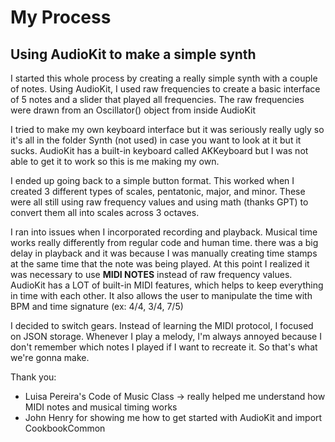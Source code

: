 #  My Process

## Using AudioKit to make a simple synth
I started this whole process by creating a really simple synth with a couple of notes. Using AudioKit, I used raw frequencies to create a basic interface of 5 notes and a slider that played all frequencies. The raw frequencies were drawn from an Oscillator() object from inside AudioKit

I tried to make my own keyboard interface but it was seriously really ugly so it's all in the folder Synth (not used) in case you want to look at it but it sucks. AudioKit has a built-in keyboard called AKKeyboard but I was not able to get it to work so this is me making my own.

I ended up going back to a simple button format. This worked when I created 3 different types of scales, pentatonic, major, and minor. These were all still using raw frequency values and using math (thanks GPT) to convert them all into scales across 3 octaves.

I ran into issues when I incorporated recording and playback. Musical time works really differently from regular code and human time. there was a big delay in playback and it was because I was manually creating time stamps at the same time that the note was being played. At this point I realized it was necessary to use **MIDI NOTES** instead of raw frequency values. AudioKit has a LOT of built-in MIDI features, which helps to keep everything in time with each other. It also allows the user to manipulate the time with BPM and time signature (ex: 4/4, 3/4, 7/5)

I decided to switch gears. Instead of learning the MIDI protocol, I focused on JSON storage. Whenever I play a melody, I'm always annoyed because I don't remember which notes I played if I want to recreate it. So that's what we're gonna make. 

Thank you:
- Luisa Pereira's Code of Music Class -> really helped me understand how MIDI notes and musical timing works
- John Henry for showing me how to get started with AudioKit and import CookbookCommon
